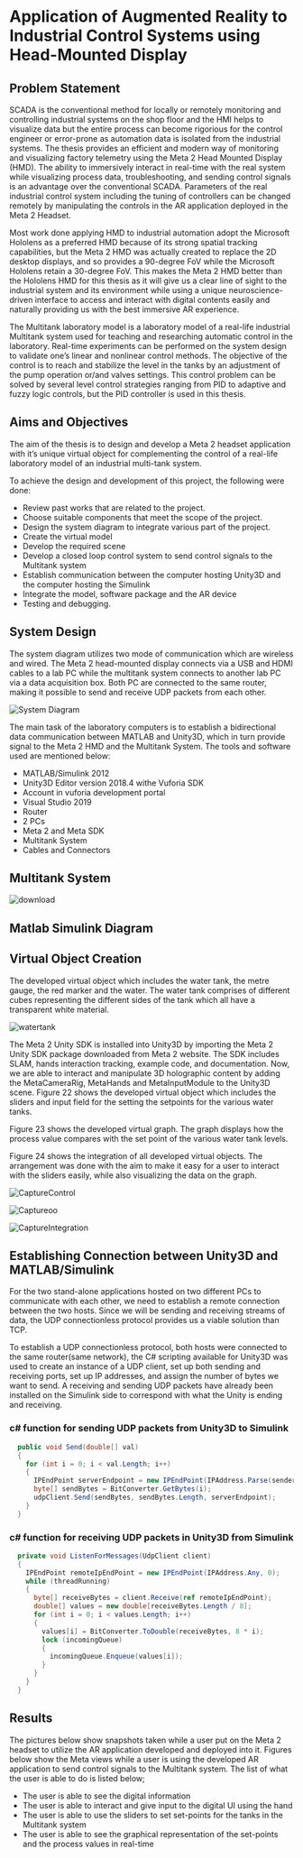 # Application of Augmented Reality to Industrial Control Systems using Head-Mounted Display
## Problem Statement
SCADA is the conventional method for locally or remotely monitoring and controlling industrial systems on the shop floor and the HMI helps to visualize data but the entire
process can become rigorious for the control engineer or error-prone as automation data is isolated from the industrial systems. The thesis provides an efficient and modern way of monitoring and visualizing factory telemetry using the Meta
2 Head Mounted Display (HMD). The ability to immersively interact in real-time with the real system while visualizing process data, troubleshooting, and sending
control signals is an advantage over the conventional SCADA. Parameters of the real industrial control system including the tuning of controllers can be changed remotely
by manipulating the controls in the AR application deployed in the Meta 2 Headset.

Most work done applying HMD to industrial automation adopt the Microsoft Hololens as a preferred HMD because of its strong spatial tracking capabilities, but the Meta
2 HMD was actually created to replace the 2D desktop displays, and so provides
a 90-degree FoV while the Microsoft Hololens retain a 30-degree FoV. This makes
the Meta 2 HMD better than the Hololens HMD for this thesis as it will give us a
clear line of sight to the industrial system and its environment while using a unique
neuroscience-driven interface to access and interact with digital contents easily and
naturally providing us with the best immersive AR experience.

The Multitank laboratory model is a laboratory model of a real-life industrial Multitank system used for teaching and researching automatic control in the laboratory. Real-time experiments can be performed on the system design to validate one’s
linear and nonlinear control methods. The objective of the control is to reach and
stabilize the level in the tanks by an adjustment of the pump operation or/and
valves settings. This control problem can be solved by several level control strategies
ranging from PID to adaptive and fuzzy logic controls, but the PID controller is
used in this thesis.

## Aims and Objectives
The aim of the thesis is to design and develop a Meta 2 headset application with it’s
unique virtual object for complementing the control of a real-life laboratory model
of an industrial multi-tank system.

To achieve the design and development of this project, the following were done:
* Review past works that are related to the project.
* Choose suitable components that meet the scope of the project.
* Design the system diagram to integrate various part of the project.
* Create the virtual model
* Develop the required scene
* Develop a closed loop control system to send control signals to the Multitank
system
* Establish communication between the computer hosting Unity3D and the
computer hosting the Simulink
* Integrate the model, software package and the AR device
* Testing and debugging.

## System Design
The system diagram utilizes two
mode of communication which are wireless and wired. The Meta 2 head-mounted
display connects via a USB and HDMI cables to a lab PC while the multitank system
connects to another lab PC via a data acquisition box. Both PC are connected to
the same router, making it possible to send and receive UDP packets from each
other.

![System Diagram](https://user-images.githubusercontent.com/37803559/127182410-911d66b7-3367-4a95-a6fa-47da9d21e4b6.PNG)

The main task of the laboratory computers is to establish a bidirectional data
communication between MATLAB and Unity3D, which in turn provide signal to the
Meta 2 HMD and the Multitank System. The tools and software used are mentioned
below:
* MATLAB/Simulink 2012
* Unity3D Editor version 2018.4 withe Vuforia SDK
* Account in vuforia development portal
* Visual Studio 2019
* Router
* 2 PCs
* Meta 2 and Meta SDK
* Multitank System
* Cables and Connectors

## Multitank System

![download](https://user-images.githubusercontent.com/37803559/127180696-bb071d5b-4cf0-4c2d-bf1f-82e9cf382270.jpg)

## Matlab Simulink Diagram
## Virtual Object Creation
The developed virtual object which includes the water tank, the
metre gauge, the red marker and the water. The water tank comprises of different
cubes representing the different sides of the tank which all have a transparent white
material.

![watertank](https://user-images.githubusercontent.com/37803559/127181996-049bd468-cdf8-42ac-81c4-6fdf5cf3fd77.png)

The Meta 2 Unity SDK is installed into Unity3D by importing the Meta 2 Unity
SDK package downloaded from Meta 2 website. The SDK includes SLAM, hands
interaction tracking, example code, and documentation. Now, we are able to interact
and manipulate 3D holographic content by adding the MetaCameraRig, MetaHands
and MetaInputModule to the Unity3D scene. Figure 22 shows the developed virtual
object which includes the sliders and input field for the setting the setpoints for the
various water tanks.

Figure 23 shows the developed virtual graph. The graph displays how the process
value compares with the set point of the various water tank levels.

Figure 24 shows the integration of all developed virtual objects. The arrangement
was done with the aim to make it easy for a user to interact with the sliders easily,
while also visualizing the data on the graph.

![CaptureControl](https://user-images.githubusercontent.com/37803559/127182045-e14f3589-3b13-4ada-a89a-3af51d978ee7.PNG)

![Captureoo](https://user-images.githubusercontent.com/37803559/127182073-ece5bc10-ff02-42f5-9477-824e4bee58d7.PNG)

![CaptureIntegration](https://user-images.githubusercontent.com/37803559/127182095-adf993dc-cf6c-45c2-830b-1996d92e67dc.PNG)


## Establishing Connection between Unity3D and MATLAB/Simulink
For the two stand-alone applications hosted on two different PCs to communicate
with each other, we need to establish a remote connection between the two hosts.
Since we will be sending and receiving streams of data, the UDP connectionless
protocol provides us a viable solution than TCP. 

To establish a UDP connectionless
protocol, both hosts were connected to the same router(same network), the C#
scripting available for Unity3D was used to create an instance of a UDP client, set
up both sending and receiving ports, set up IP addresses, and assign the number
of bytes we want to send. A receiving and sending UDP packets have already been
installed on the Simulink side to correspond with what the Unity is ending and
receiving.

### c# function for sending UDP packets from Unity3D to Simulink
```c#
  public void Send(double[] val)
  {
    for (int i = 0; i < val.Length; i++)
    {
      IPEndPoint serverEndpoint = new IPEndPoint(IPAddress.Parse(senderIp), senderPort);
      byte[] sendBytes = BitConverter.GetBytes(i);
      udpClient.Send(sendBytes, sendBytes.Length, serverEndpoint);
    } 
  }
```
### c# function for receiving UDP packets in Unity3D from Simulink
```c#
  private void ListenForMessages(UdpClient client)
  {
    IPEndPoint remoteIpEndPoint = new IPEndPoint(IPAddress.Any, 0);
    while (threadRunning)
    {
      byte[] receiveBytes = client.Receive(ref remoteIpEndPoint);
      double[] values = new double[receiveBytes.Length / 8];
      for (int i = 0; i < values.Length; i++)
      {
        values[i] = BitConverter.ToDouble(receiveBytes, 8 * i);
        lock (incomingQueue)
        {
          incomingQueue.Enqueue(values[i]);
        } 
      }
    }
  }
```


## Results
The pictures below show snapshots taken while a user put on the Meta 2 headset to
utilize the AR application developed and deployed into it. Figures below show
the Meta views while a user is using the developed AR application to send control
signals to the Multitank system.
The list of what the user is able to do is listed below;

* The user is able to see the digital information
* The user is able to interact and give input to the digital UI using the hand
* The user is able to use the sliders to set set-points for the tanks in the Multitank system
* The user is able to see the graphical representation of the set-points and the process values in real-time
